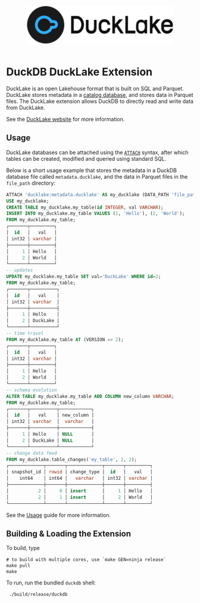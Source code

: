 <div align="center">
  <picture>
    <source media="(prefers-color-scheme: light)" srcset="../logo/DuckLake_Logo-horizontal.svg">
    <source media="(prefers-color-scheme: dark)" srcset="../logo/DuckLake_Logo-horizontal.svg">
    <img alt="DuckLake logo" src="../logo/DuckLake_Logo-horizontal.svg" height="100">
  </picture>
</div>
<br>

# DuckDB DuckLake Extension

DuckLake is an open Lakehouse format that is built on SQL and Parquet. DuckLake stores metadata in a [catalog database](https://ducklake.select/docs/stable/duckdb/usage/choosing_a_catalog_database), and stores data in Parquet files. The DuckLake extension allows DuckDB to directly read and write data from DuckLake.

See the [DuckLake website](https://ducklake.select) for more information.

## Usage

DuckLake databases can be attached using the  [`ATTACH`](https://duckdb.org/docs/stable/sql/statements/attach.html) syntax, after which tables can be created, modified and queried using standard SQL.

Below is a short usage example that stores the metadata in a DuckDB database file called `metadata.ducklake`, and the data in Parquet files in the `file_path` directory:

```sql
ATTACH 'ducklake:metadata.ducklake' AS my_ducklake (DATA_PATH 'file_path/');
USE my_ducklake;
CREATE TABLE my_ducklake.my_table(id INTEGER, val VARCHAR);
INSERT INTO my_ducklake.my_table VALUES (1, 'Hello'), (2, 'World');
FROM my_ducklake.my_table;
┌───────┬─────────┐
│  id   │   val   │
│ int32 │ varchar │
├───────┼─────────┤
│     1 │ Hello   │
│     2 │ World   │
└───────┴─────────┘
-- updates
UPDATE my_ducklake.my_table SET val='DuckLake' WHERE id=2;
FROM my_ducklake.my_table;
┌───────┬──────────┐
│  id   │   val    │
│ int32 │ varchar  │
├───────┼──────────┤
│     1 │ Hello    │
│     2 │ DuckLake │
└───────┴──────────┘
-- time travel
FROM my_ducklake.my_table AT (VERSION => 2);
┌───────┬─────────┐
│  id   │   val   │
│ int32 │ varchar │
├───────┼─────────┤
│     1 │ Hello   │
│     2 │ World   │
└───────┴─────────┘
-- schema evolution
ALTER TABLE my_ducklake.my_table ADD COLUMN new_column VARCHAR;
FROM my_ducklake.my_table;
┌───────┬──────────┬────────────┐
│  id   │   val    │ new_column │
│ int32 │ varchar  │  varchar   │
├───────┼──────────┼────────────┤
│     1 │ Hello    │ NULL       │
│     2 │ DuckLake │ NULL       │
└───────┴──────────┴────────────┘
-- change data feed
FROM my_ducklake.table_changes('my_table', 2, 2);
┌─────────────┬───────┬─────────────┬───────┬─────────┐
│ snapshot_id │ rowid │ change_type │  id   │   val   │
│    int64    │ int64 │   varchar   │ int32 │ varchar │
├─────────────┼───────┼─────────────┼───────┼─────────┤
│           2 │     0 │ insert      │     1 │ Hello   │
│           2 │     1 │ insert      │     2 │ World   │
└─────────────┴───────┴─────────────┴───────┴─────────┘
```

See the [Usage](https://ducklake.select/docs/stable/duckdb/introduction) guide for more information.

## Building & Loading the Extension

To build, type
```
# to build with multiple cores, use `make GEN=ninja release`
make pull
make
```

To run, run the bundled `duckdb` shell:
```
 ./build/release/duckdb
```
